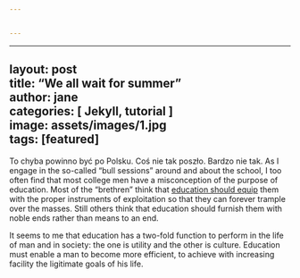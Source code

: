 ```yaml
---


---
```


<hr>
<h2 id="layout-posttitle--we-all-wait-for-summerauthor-janecategories--jekyll-tutorial-image-assetsimages1.jpgtags-featured">layout: post<br>
title:  “We all wait for summer”<br>
author: jane<br>
categories: [ Jekyll, tutorial ]<br>
image: assets/images/1.jpg<br>
tags: [featured]</h2>
<p>To chyba powinno być po Polsku. Coś nie tak poszło. Bardzo nie tak. As I engage in the so-called “bull sessions” around and about the school, I too often find that most college men have a misconception of the purpose of education. Most of the “brethren” think that <a href="#">education should equip</a> them with the proper instruments of exploitation so that they can forever trample over the masses. Still others think that education should furnish them with noble ends rather than means to an end.</p>
<p>It seems to me that education has a two-fold function to perform in the life of man and in society: the one is utility and the other is culture. Education must enable a man to become more efficient, to achieve with increasing facility the ligitimate goals of his life.</p>

